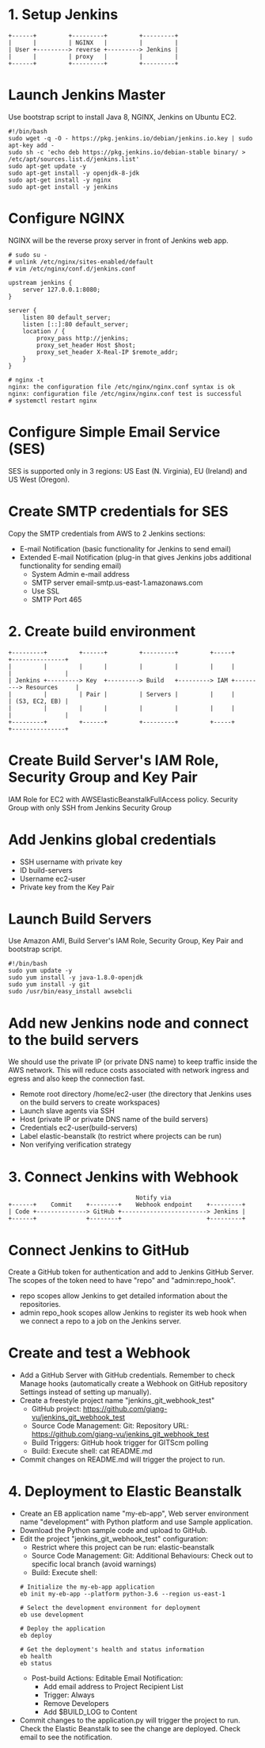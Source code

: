 # 1. Setup Jenkins
```
+------+         +---------+         +---------+
|      |         | NGINX   |         |         |
| User +---------> reverse +---------> Jenkins |
|      |         | proxy   |         |         |
+------+         +---------+         +---------+
```
# Launch Jenkins Master
Use bootstrap script to install Java 8, NGINX, Jenkins on Ubuntu EC2.
```
#!/bin/bash
sudo wget -q -O - https://pkg.jenkins.io/debian/jenkins.io.key | sudo apt-key add -
sudo sh -c 'echo deb https://pkg.jenkins.io/debian-stable binary/ > /etc/apt/sources.list.d/jenkins.list'
sudo apt-get update -y
sudo apt-get install -y openjdk-8-jdk
sudo apt-get install -y nginx
sudo apt-get install -y jenkins 
```
# Configure NGINX
NGINX will be the reverse proxy server in front of Jenkins web app.
```
# sudo su -
# unlink /etc/nginx/sites-enabled/default
# vim /etc/nginx/conf.d/jenkins.conf

upstream jenkins {
	server 127.0.0.1:8080;
}

server {
	listen 80 default_server;
	listen [::]:80 default_server;
	location / {
		proxy_pass http://jenkins;
		proxy_set_header Host $host;
		proxy_set_header X-Real-IP $remote_addr;
	}
}

# nginx -t
nginx: the configuration file /etc/nginx/nginx.conf syntax is ok
nginx: configuration file /etc/nginx/nginx.conf test is successful
# systemctl restart nginx
```
# Configure Simple Email Service (SES)
SES is supported only in 3 regions: US East (N. Virginia), EU (Ireland) and US West (Oregon).
# Create SMTP credentials for SES
Copy the SMTP credentials from AWS to 2 Jenkins sections:
- E-mail Notification (basic functionality for Jenkins to send email)
- Extended E-mail Notification (plug-in that gives Jenkins jobs additional functionality for sending email)
	- System Admin e-mail address
	- SMTP server email-smtp.us-east-1.amazonaws.com
	- Use SSL
	- SMTP Port 465

# 2. Create build environment
```
+---------+         +------+         +---------+         +-----+         +---------------+
|         |         |      |         |         |         |     |         |               |
| Jenkins +---------> Key  +---------> Build   +---------> IAM +---------> Resources     |
|         |         | Pair |         | Servers |         |     |         | (S3, EC2, EB) |
|         |         |      |         |         |         |     |         |               |
+---------+         +------+         +---------+         +-----+         +---------------+
```
# Create Build Server's IAM Role, Security Group and Key Pair
IAM Role for EC2 with AWSElasticBeanstalkFullAccess policy. Security Group with only SSH from Jenkins Security Group
# Add Jenkins global credentials
- SSH username with private key
- ID build-servers
- Username ec2-user
- Private key from the Key Pair
# Launch Build Servers
Use Amazon AMI, Build Server's IAM Role, Security Group, Key Pair and bootstrap script.
```
#!/bin/bash
sudo yum update -y
sudo yum install -y java-1.8.0-openjdk
sudo yum install -y git
sudo /usr/bin/easy_install awsebcli
```
# Add new Jenkins node and connect to the build servers
We should use the private IP (or private DNS name) to keep traffic inside the AWS network. This will reduce costs associated with network ingress and egress and also keep the connection fast.
- Remote root directory /home/ec2-user (the directory that Jenkins uses on the build servers to create workspaces)
- Launch slave agents via SSH
- Host (private IP or private DNS name of the build servers)
- Credentials ec2-user(build-servers)
- Label elastic-beanstalk (to restrict where projects can be run)
- Non verifying verification strategy

# 3. Connect Jenkins with Webhook
```
                                    Notify via
+------+    Commit    +--------+    Webhook endpoint    +---------+
| Code +--------------> GitHub +------------------------> Jenkins |
+------+              +--------+                        +---------+
```
# Connect Jenkins to GitHub
Create a GitHub token for authentication and add to Jenkins GitHub Server. The scopes of the token need to have "repo" and "admin:repo_hook".
- repo scopes allow Jenkins to get detailed information about the repositories.
- admin repo_hook scopes allow Jenkins to register its web hook when we connect a repo to a job on the Jenkins server.
# Create and test a Webhook
- Add a GitHub Server with GitHub credentials. Remember to check Manage hooks (automatically create a Webhook on GitHub repository Settings instead of setting up manually).
- Create a freestyle project name "jenkins_git_webhook_test"
	- GitHub project: https://github.com/giang-vu/jenkins_git_webhook_test
	- Source Code Management: Git: Repository URL: https://github.com/giang-vu/jenkins_git_webhook_test
	- Build Triggers: GitHub hook trigger for GITScm polling
	- Build: Execute shell: cat README.md
- Commit changes on README.md will trigger the project to run.

# 4. Deployment to Elastic Beanstalk
- Create an EB application name "my-eb-app", Web server environment name "development" with Python platform and use Sample application.
- Download the Python sample code and upload to GitHub.
- Edit the project "jenkins_git_webhook_test" configuration:
	- Restrict where this project can be run: elastic-beanstalk
	- Source Code Management: Git: Additional Behaviours: Check out to specific local branch (avoid warnings)
	- Build: Execute shell:
	```
	# Initialize the my-eb-app application
	eb init my-eb-app --platform python-3.6 --region us-east-1

	# Select the development environment for deployment
	eb use development

	# Deploy the application
	eb deploy

	# Get the deployment's health and status information
	eb health
	eb status
	```
	- Post-build Actions: Editable Email Notification:
		- Add email address to Project Recipient List
		- Trigger: Always
		- Remove Developers
		- Add $BUILD_LOG to Content
- Commit changes to the application.py will trigger the project to run. Check the Elastic Beanstalk to see the change are deployed. Check email to see the notification.
